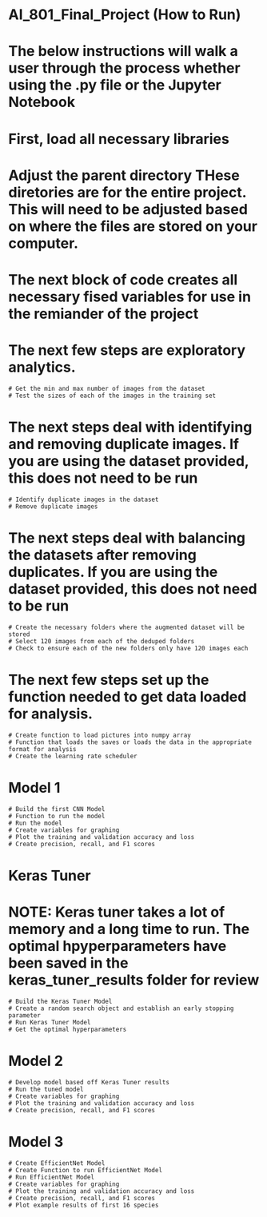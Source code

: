 # AI_801_Final_Project (How to Run)

# The below instructions will walk a user through the process whether using the .py file or the Jupyter Notebook

# First, load all necessary libraries

# Adjust the parent directory  THese diretories are for the entire project.  This will need to be adjusted based on where the files are stored on your computer.

# The next block of code creates all necessary fised variables for use in the remiander of the project

# The next few steps are exploratory analytics.

    # Get the min and max number of images from the dataset
    # Test the sizes of each of the images in the training set 

# The next steps deal with identifying and removing duplicate images.  If you are using the dataset provided, this does not need to be run
    # Identify duplicate images in the dataset
    # Remove duplicate images

# The next steps deal with balancing the datasets after removing duplicates.  If you are using the dataset provided, this does not need to be run

    # Create the necessary folders where the augmented dataset will be stored
    # Select 120 images from each of the deduped folders
    # Check to ensure each of the new folders only have 120 images each

# The next few steps set up the function needed to get data loaded for analysis.

    # Create function to load pictures into numpy array
    # Function that loads the saves or loads the data in the appropriate format for analysis
    # Create the learning rate scheduler

# Model 1
    # Build the first CNN Model
    # Function to run the model
    # Run the model
    # Create variables for graphing
    # Plot the training and validation accuracy and loss
    # Create precision, recall, and F1 scores

# Keras Tuner
# NOTE: Keras tuner takes a lot of memory and a long time to run.  The optimal hpyperparameters have been saved in the keras_tuner_results folder for review
    # Build the Keras Tuner Model
    # Create a random search object and establish an early stopping parameter
    # Run Keras Tuner Model
    # Get the optimal hyperparameters

# Model 2 
    # Develop model based off Keras Tuner results
    # Run the tuned model
    # Create variables for graphing
    # Plot the training and validation accuracy and loss
    # Create precision, recall, and F1 scores

# Model 3
    # Create EfficientNet Model
    # Create Function to run EfficientNet Model
    # Run EfficientNet Model
    # Create variables for graphing
    # Plot the training and validation accuracy and loss
    # Create precision, recall, and F1 scores
    # Plot example results of first 16 species
